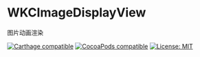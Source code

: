 # WKCImageDisplayView
图片动画渲染

[![Carthage compatible](https://img.shields.io/badge/Carthage-compatible-4BC51D.svg?style=flat)](https://github.com/Carthage/Carthage#adding-frameworks-to-an-application) [![CocoaPods compatible](https://img.shields.io/cocoapods/v/WKCImageDisplayView?style=flat)](https://cocoapods.org/pods/WKCImageDisplayView) [![License: MIT](https://img.shields.io/cocoapods/l/WKCImageDisplayView?style=flat)](http://opensource.org/licenses/MIT)
